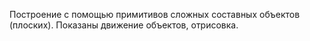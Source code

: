 Построение с помощью примитивов сложных составных объектов (плоских). Показаны движение объектов, отрисовка.
